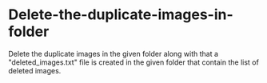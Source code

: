 # Delete-the-duplicate-images-in-folder
Delete the duplicate images in the given folder along with that a "deleted_images.txt" file is created in the given folder that contain the list of deleted images.
